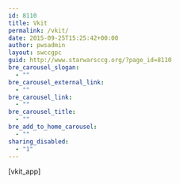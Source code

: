 ```yaml
---
id: 8110
title: Vkit
permalink: /vkit/
date: 2015-09-25T15:25:42+00:00
author: pwsadmin
layout: swccgpc
guid: http://www.starwarsccg.org/?page_id=8110
bre_carousel_slogan:
  - ""
bre_carousel_external_link:
  - ""
bre_carousel_link:
  - ""
bre_carousel_title:
  - ""
bre_add_to_home_carousel:
  - ""
sharing_disabled:
  - "1"
---
```

[vkit_app]